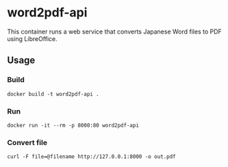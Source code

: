# word2pdf-api

This container runs a web service that converts Japanese Word files to PDF using LibreOffice.

## Usage

### Build

    docker build -t word2pdf-api .

### Run

    docker run -it --rm -p 8000:80 word2pdf-api

### Convert file

    curl -F file=@filename http://127.0.0.1:8000 -o out.pdf
